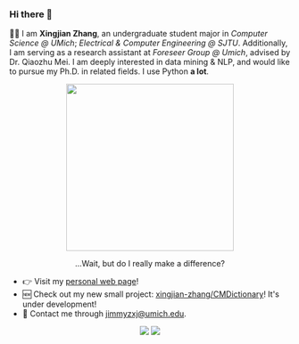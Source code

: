 ### Hi there 👋

🏄‍♂️ I am **Xingjian Zhang**, an undergraduate student major in _Computer Science @ UMich_; _Electrical & Computer Engineering @ SJTU_. Additionally, I am serving as a research assistant at _Foreseer Group @ Umich_, advised by Dr. Qiaozhu Mei. I am deeply interested in data mining & NLP, and would like to pursue my Ph.D. in related fields. I use Python **a lot**.

<p align="center">
  <img src="https://i.imgur.com/uo7WQxz.jpg" data-canonical-src="https://i.imgur.com/uo7WQxz.jpg" width="300" height="300" />
</p>
<p align="center">
    ...Wait, but do I really make a difference?
</p>

- 👉 Visit my [personal web page](https://xingjian-zhang.github.io/about/)!
- 🆕 Check out my new small project: [xingjian-zhang/CMDictionary](https://github.com/xingjian-zhang/CMDictionary)! It's under development!
- 📧 Contact me through <jimmyzxj@umich.edu>.

<p align="center">
  <img src="https://github-readme-stats.vercel.app/api/top-langs/?username=xingjian-zhang&layout=compact">
  <img src="https://github-readme-stats.vercel.app/api/wakatime?range=last_7_days&layout=compact&username=xingjian_zhang">
</p>
